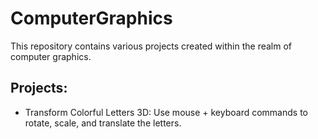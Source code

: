 # ComputerGraphics
This repository contains various projects created within the realm of computer graphics. 

## Projects:
- Transform Colorful Letters 3D: Use mouse + keyboard commands to rotate, scale, and translate the letters.

